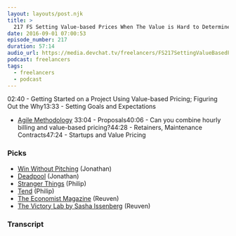 ```yaml
---
layout: layouts/post.njk
title: >
  217 FS Setting Value-based Prices When The Value is Hard to Determine
date: 2016-09-01 07:00:53
episode_number: 217
duration: 57:14
audio_url: https://media.devchat.tv/freelancers/FS217SettingValueBasedPrices.mp3
podcast: freelancers
tags:
  - freelancers
  - podcast
---
```


02:40 - Getting Started on a Project Using Value-based Pricing; Figuring Out the Why13:33 - Setting Goals and Expectations

- [Agile Methodology](https://agilemethodology.org/)
  33:04 - Proposals40:06 - Can you combine hourly billing and value-based pricing?44:28 - Retainers, Maintenance Contracts47:24 - Startups and Value Pricing

### Picks

- [Win Without Pitching](https://www.winwithoutpitching.com/) (Jonathan)
- [Deadpool](https://www.imdb.com/title/tt1431045/) (Jonathan)
- [Stranger Things](https://www.imdb.com/title/tt4574334/) (Philip)
- [Tend](https://tend.io) (Philip)
- [The Economist Magazine](https://www.economist.com/) (Reuven)
- [The Victory Lab by Sasha Issenberg](https://www.amazon.com/Victory-Lab-Science-Winning-Campaigns/dp/0307954803/ref=sr_1_1) (Reuven)

### Transcript
